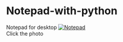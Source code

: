 # Notepad-with-python
Notepad for desktop
[![Notepad](http://img.youtube.com/vi/mumisXqsZBU/0.jpg)](http://www.youtube.com/watch?v=mumisXqsZBU "Notepad")<br>
Click the photo

